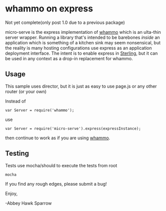 whammo on express
=================
Not yet complete(only post 1.0 due to a previous package)

micro-serve is the express implementation of [whammo](https://www.npmjs.com/package/whammo) which is an ulta-thin server wrapper. Running a library that's intended to be barebones *inside* an application which is something of a kitchen sink may seem nonsensical, but the reality is many hosting configurations use express as an application deployment interface. The intent is to enable express in [Sterling](https://www.npmjs.com/package/sterling), but it can be used in any context as a drop-in replacement for whammo.

Usage
-----

This sample uses director, but it is just as easy to use page.js or any other router (or your own)

Instead of

	var Server = require('whammo');
	
use

	var Server = require('micro-serve').express(expressInstance);
	
then continue to work as if you are using [whammo](https://www.npmjs.com/package/whammo).

Testing
-------
Tests use mocha/should to execute the tests from root

    mocha

If you find any rough edges, please submit a bug!

Enjoy,

-Abbey Hawk Sparrow